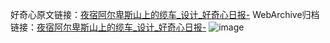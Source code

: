 好奇心原文链接：[夜宿阿尔卑斯山上的缆车_设计_好奇心日报-](https://www.qdaily.com/articles/5734.html)
WebArchive归档链接：[夜宿阿尔卑斯山上的缆车_设计_好奇心日报-](http://web.archive.org/web/20190623165417/https://www.qdaily.com/articles/5734.html)
![image](http://ww3.sinaimg.cn/large/007d5XDply1g3w926ycdtj30u02z0wq4)